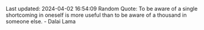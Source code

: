 Last updated: 2024-04-02 16:54:09
Random Quote: To be aware of a single shortcoming in oneself is more useful than to be aware of a thousand in someone else. - Dalai Lama